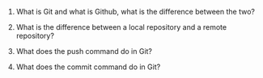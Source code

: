 1. What is Git and what is Github, what is the difference between the two?

2. What is the difference between a local repository and a remote repository?
3. What does the push command do in Git?
4. What does the commit command do in Git?


